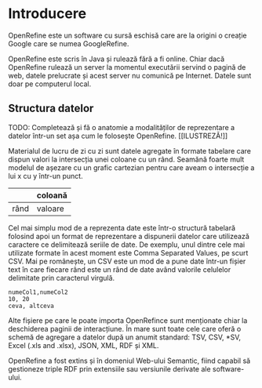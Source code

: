 # Introducere

OpenRefine este un software cu sursă eschisă care are la origini o creație Google care se numea GoogleRefine.

OpenRefine este scris în Java și rulează fără a fi online. Chiar dacă OpenRefine rulează un server la momentul executării servind o pagină de web, datele prelucrate și acest server nu comunică pe Internet. Datele sunt doar pe computerul local.

## Structura datelor

TODO: Completează și fă o anatomie a modalităților de reprezentare a datelor într-un set așa cum le folosește OpenRefine. [\[ILUSTREZĂ!]]

Materialul de lucru de zi cu zi sunt datele agregate în formate tabelare care dispun valori la intersecția unei coloane cu un rând. Seamănă foarte mult modelul de așezare cu un grafic cartezian pentru care aveam o intersecție a lui x cu y într-un punct.

||coloană|
|:-|:-|
|rând|valoare|

Cel mai simplu mod de a reprezenta date este într-o structură tabelară folosind apoi un format de reprezentare a dispunerii datelor care utilizează caractere ce delimitează seriile de date. De exemplu, unul dintre cele mai utilizate formate  în acest moment este Comma Separated Values, pe scurt CSV. Mai pe românește, un CSV este un mod de a pune date într-un fișier text în care fiecare rând este un rând de date având valorile celulelor delimitate prin caracterul virgulă.

```text
numeCol1,numeCol2
10, 20
ceva, altceva
```

Alte fișiere pe care le poate importa OpenRefince sunt menționate chiar la deschiderea paginii de interacțiune. În mare sunt toate cele care oferă o schemă de agregare a datelor după un anumit standard: TSV, CSV, *SV, Excel (.xls and .xlsx), JSON, XML, RDF și XML.

OpenRefine a fost extins și în domeniul Web-ului Semantic, fiind capabil să gestioneze triple RDF prin extensiile sau versiunile derivate ale software-ului.
